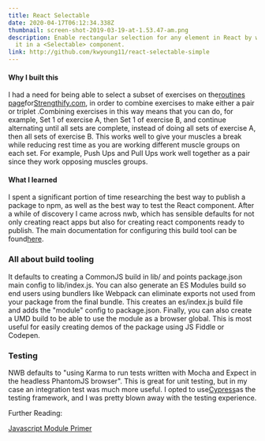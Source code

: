 ```yaml
---
title: React Selectable
date: 2020-04-17T06:12:34.338Z
thumbnail: screen-shot-2019-03-19-at-1.53.47-am.png
description: Enable rectangular selection for any element in React by wrapping
  it in a <Selectable> component.
link: http://github.com/kwyoung11/react-selectable-simple
---
```

#### Why I built this

I had a need for being able to select a subset of exercises on the[routines page](https://www.strengthify.com/routines)for[Strengthify.com](https://www.strengthify.com/), in order to combine exercises to make either a pair or triplet .Combining exercises in this way means that you can do, for example, Set 1 of exercise A, then Set 1 of exercise B, and continue alternating until all sets are complete, instead of doing all sets of exercise A, then all sets of exercise B. This works well to give your muscles a break while reducing rest time as you are working different muscle groups on each set. For example, Push Ups and Pull Ups work well together as a pair since they work opposing muscles groups.

#### What I learned

I spent a significant portion of time researching the best way to publish a package to npm, as well as the best way to test the React component. After a while of discovery I came across nwb, which has sensible defaults for not only creating react apps but also for creating react components ready to publish. The main documentation for configuring this build tool can be found[here](https://github.com/insin/nwb/blob/master/docs/guides/ReactComponents.md#developing-react-components-and-libraries-with-nwb).

### All about build tooling

It defaults to creating a CommonJS build in lib/ and points package.json main config to lib/index.js. You can also generate an ES Modules build so end users using bundlers like Webpack can eliminate exports not used from your package from the final bundle. This creates an es/index.js build file and adds the "module" config to package.json. Finally, you can also create a UMD build to be able to use the module as a browser global. This is most useful for easily creating demos of the package using JS Fiddle or Codepen.

### Testing

NWB defaults to "using Karma to run tests written with Mocha and Expect in the headless PhantomJS browser". This is great for unit testing, but in my case an integration test was much more useful. I opted to use[Cypress](http://cypress.io/)as the testing framework, and I was pretty blown away with the testing experience.

Further Reading:

[Javascript Module Primer](https://developers.google.com/web/fundamentals/primers/modules?utm_source=ESnextNews.com&utm_medium=Weekly+Newsletter&utm_campaign=2018-06-19)